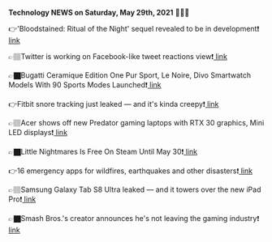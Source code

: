 <b>Technology NEWS on Saturday, May 29th, 2021</b> 📡📡📡 

👉'Bloodstained: Ritual of the Night' sequel revealed to be in development❗️<a href='https://techblock.club/?p=12183'> link</a>

👉🏽Twitter is working on Facebook-like tweet reactions view❗️<a href='https://techblock.club/?p=12185'> link</a>

👉🏿Bugatti Ceramique Edition One Pur Sport, Le Noire, Divo Smartwatch Models With 90 Sports Modes Launched❗️<a href='https://techblock.club/?p=12187'> link</a>

👉Fitbit snore tracking just leaked — and it's kinda creepy❗️<a href='https://techblock.club/?p=12189'> link</a>

👉🏽Acer shows off new Predator gaming laptops with RTX 30 graphics, Mini LED displays❗️<a href='https://techblock.club/?p=12191'> link</a>

👉🏿Little Nightmares Is Free On Steam Until May 30❗️<a href='https://techblock.club/?p=12193'> link</a>

👉16 emergency apps for wildfires, earthquakes and other disasters❗️<a href='https://techblock.club/?p=12195'> link</a>

👉🏽Samsung Galaxy Tab S8 Ultra leaked — and it towers over the new iPad Pro❗️<a href='https://techblock.club/?p=12197'> link</a>

👉🏿Smash Bros.'s creator announces he's not leaving the gaming industry❗️<a href='https://techblock.club/?p=12199'> link</a>

